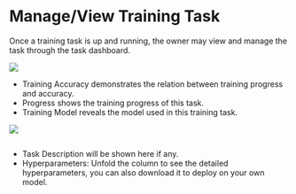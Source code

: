 # Manage/View Training Task

Once a training task is up and running, the owner may view and manage the task through the task dashboard.

![](../../../.gitbook/assets/AI\_Training\_Task\_Overview\_Example\_1.png)

* Training Accuracy demonstrates the relation between training progress and accuracy.
* Progress shows the training progress of this task.
* Training Model reveals the model used in this training task.

![](../../../.gitbook/assets/AI\_Training\_Task\_Detail\_1.png)



<figure><img src="https://console.deepq.ai/docs/console/.gitbook/assets/con-4-2-2-3.png" alt=""><figcaption></figcaption></figure>

* Task Description will be shown here if any.
* Hyperparameters: Unfold the column to see the detailed hyperparameters, you can also download it to deploy on your own model.

